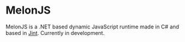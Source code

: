 # MelonJS
MelonJS is a .NET based dynamic JavaScript runtime made in C# and based in [Jint](https://github.com/sebastienros/jint). Currently in development.
